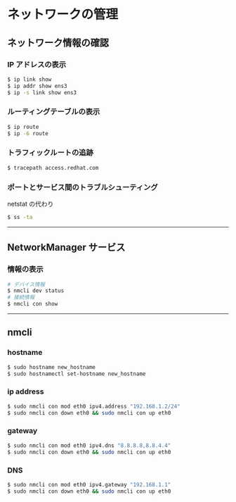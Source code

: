 # ネットワークの管理

## ネットワーク情報の確認

### IP アドレスの表示

```bash
$ ip link show
$ ip addr show ens3
$ ip -s link show ens3
```

### ルーティングテーブルの表示

```bash
$ ip route
$ ip -6 route
```

### トラフィックルートの追跡

```bash
$ tracepath access.redhat.com
```

### ポートとサービス間のトラブルシューティング

netstat の代わり

```bash
$ ss -ta
```

---

## NetworkManager サービス

### 情報の表示

```bash
# デバイス情報
$ nmcli dev status
# 接続情報
$ nmcli con show
```

---

## nmcli

### hostname

```bash
$ sudo hostname new_hostname
$ sudo hostnamectl set-hostname new_hostname
```

### ip address

```bash
$ sudo nmcli con mod eth0 ipv4.address "192.168.1.2/24"
$ sudo nmcli con down eth0 && sudo nmcli con up eth0
```

### gateway

```bash
$ sudo nmcli con mod eth0 ipv4.dns "8.8.8.8,8.8.4.4"
$ sudo nmcli con down eth0 && sudo nmcli con up eth0
```

### DNS

```bash
$ sudo nmcli con mod eth0 ipv4.gateway "192.168.1.1"
$ sudo nmcli con down eth0 && sudo nmcli con up eth0
```
